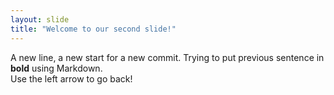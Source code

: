 ```yaml
---
layout: slide
title: "Welcome to our second slide!"
---
```

A new line, a new start for a new commit. Trying to put previous sentence in <strong>bold</strong> using Markdown. <br>
Use the left arrow to go back!

